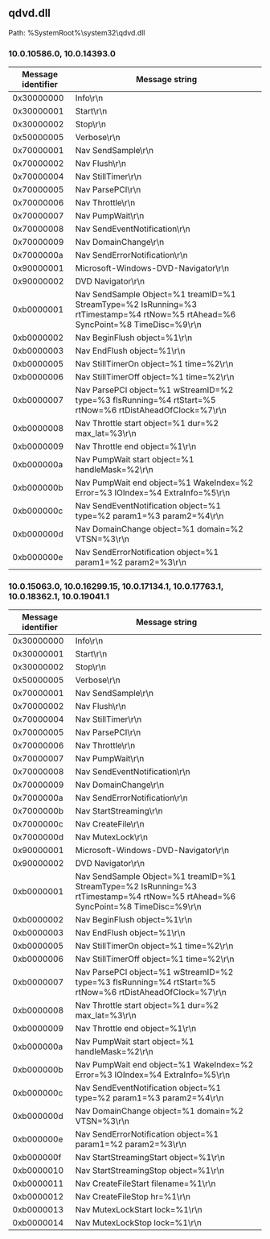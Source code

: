 ## qdvd.dll

Path: %SystemRoot%\system32\qdvd.dll

### 10.0.10586.0, 10.0.14393.0

Message identifier | Message string
--- | ---
0x30000000 | Info\r\n
0x30000001 | Start\r\n
0x30000002 | Stop\r\n
0x50000005 | Verbose\r\n
0x70000001 | Nav SendSample\r\n
0x70000002 | Nav Flush\r\n
0x70000004 | Nav StillTimer\r\n
0x70000005 | Nav ParsePCI\r\n
0x70000006 | Nav Throttle\r\n
0x70000007 | Nav PumpWait\r\n
0x70000008 | Nav SendEventNotification\r\n
0x70000009 | Nav DomainChange\r\n
0x7000000a | Nav SendErrorNotification\r\n
0x90000001 | Microsoft-Windows-DVD-Navigator\r\n
0x90000002 | DVD Navigator\r\n
0xb0000001 | Nav SendSample Object=%1 treamID=%1 StreamType=%2 IsRunning=%3 rtTimestamp=%4 rtNow=%5 rtAhead=%6 SyncPoint=%8 TimeDisc=%9\r\n
0xb0000002 | Nav BeginFlush object=%1\r\n
0xb0000003 | Nav EndFlush object=%1\r\n
0xb0000005 | Nav StillTimerOn object=%1 time=%2\r\n
0xb0000006 | Nav StillTimerOff object=%1 time=%2\r\n
0xb0000007 | Nav ParsePCI object=%1 wStreamID=%2 type=%3 fIsRunning=%4 rtStart=%5 rtNow=%6 rtDistAheadOfClock=%7\r\n
0xb0000008 | Nav Throttle start object=%1 dur=%2 max_lat=%3\r\n
0xb0000009 | Nav Throttle end object=%1\r\n
0xb000000a | Nav PumpWait start object=%1 handleMask=%2\r\n
0xb000000b | Nav PumpWait end object=%1 WakeIndex=%2 Error=%3 IOIndex=%4 ExtraInfo=%5\r\n
0xb000000c | Nav SendEventNotification object=%1 type=%2 param1=%3 param2=%4\r\n
0xb000000d | Nav DomainChange object=%1 domain=%2 VTSN=%3\r\n
0xb000000e | Nav SendErrorNotification object=%1 param1=%2 param2=%3\r\n

### 10.0.15063.0, 10.0.16299.15, 10.0.17134.1, 10.0.17763.1, 10.0.18362.1, 10.0.19041.1

Message identifier | Message string
--- | ---
0x30000000 | Info\r\n
0x30000001 | Start\r\n
0x30000002 | Stop\r\n
0x50000005 | Verbose\r\n
0x70000001 | Nav SendSample\r\n
0x70000002 | Nav Flush\r\n
0x70000004 | Nav StillTimer\r\n
0x70000005 | Nav ParsePCI\r\n
0x70000006 | Nav Throttle\r\n
0x70000007 | Nav PumpWait\r\n
0x70000008 | Nav SendEventNotification\r\n
0x70000009 | Nav DomainChange\r\n
0x7000000a | Nav SendErrorNotification\r\n
0x7000000b | Nav StartStreaming\r\n
0x7000000c | Nav CreateFile\r\n
0x7000000d | Nav MutexLock\r\n
0x90000001 | Microsoft-Windows-DVD-Navigator\r\n
0x90000002 | DVD Navigator\r\n
0xb0000001 | Nav SendSample Object=%1 treamID=%1 StreamType=%2 IsRunning=%3 rtTimestamp=%4 rtNow=%5 rtAhead=%6 SyncPoint=%8 TimeDisc=%9\r\n
0xb0000002 | Nav BeginFlush object=%1\r\n
0xb0000003 | Nav EndFlush object=%1\r\n
0xb0000005 | Nav StillTimerOn object=%1 time=%2\r\n
0xb0000006 | Nav StillTimerOff object=%1 time=%2\r\n
0xb0000007 | Nav ParsePCI object=%1 wStreamID=%2 type=%3 fIsRunning=%4 rtStart=%5 rtNow=%6 rtDistAheadOfClock=%7\r\n
0xb0000008 | Nav Throttle start object=%1 dur=%2 max_lat=%3\r\n
0xb0000009 | Nav Throttle end object=%1\r\n
0xb000000a | Nav PumpWait start object=%1 handleMask=%2\r\n
0xb000000b | Nav PumpWait end object=%1 WakeIndex=%2 Error=%3 IOIndex=%4 ExtraInfo=%5\r\n
0xb000000c | Nav SendEventNotification object=%1 type=%2 param1=%3 param2=%4\r\n
0xb000000d | Nav DomainChange object=%1 domain=%2 VTSN=%3\r\n
0xb000000e | Nav SendErrorNotification object=%1 param1=%2 param2=%3\r\n
0xb000000f | Nav StartStreamingStart object=%1\r\n
0xb0000010 | Nav StartStreamingStop object=%1\r\n
0xb0000011 | Nav CreateFileStart filename=%1\r\n
0xb0000012 | Nav CreateFileStop hr=%1\r\n
0xb0000013 | Nav MutexLockStart lock=%1\r\n
0xb0000014 | Nav MutexLockStop lock=%1\r\n
